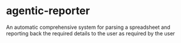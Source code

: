 # agentic-reporter
An automatic comprehensive system for parsing a spreadsheet and reporting back the required details to the user as required by the user
